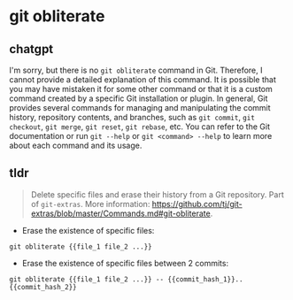 # git obliterate 
## chatgpt 
I'm sorry, but there is no `git obliterate` command in Git. Therefore, I cannot provide a detailed explanation of this command. It is possible that you may have mistaken it for some other command or that it is a custom command created by a specific Git installation or plugin. In general, Git provides several commands for managing and manipulating the commit history, repository contents, and branches, such as `git commit`, `git checkout`, `git merge`, `git reset`, `git rebase`, etc. You can refer to the Git documentation or run `git --help` or `git <command> --help` to learn more about each command and its usage. 

## tldr 
 
> Delete specific files and erase their history from a Git repository.
> Part of `git-extras`.
> More information: <https://github.com/tj/git-extras/blob/master/Commands.md#git-obliterate>.

- Erase the existence of specific files:

`git obliterate {{file_1 file_2 ...}}`

- Erase the existence of specific files between 2 commits:

`git obliterate {{file_1 file_2 ...}} -- {{commit_hash_1}}..{{commit_hash_2}}`
